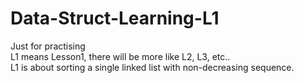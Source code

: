 # Data-Struct-Learning-L1
Just for practising
<br>
L1 means Lesson1, there will be more like L2, L3, etc..
<br>
L1 is about sorting a single linked list with non-decreasing sequence.
